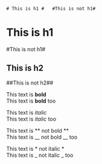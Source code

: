 `# This is h1 #  
#This is not h1#`

# This is h1 #
#This is not h1#

## This is h2 ##
##This is not h2##

This text is **bold**  
This text is __bold__ too  
  
This text is *italic*  
This text is _italic_ too  
  
  
  
This text is ** not bold **  
This text is __ not bold __ too  
  
This text is * not italic *  
This text is _ not italic _ too  


